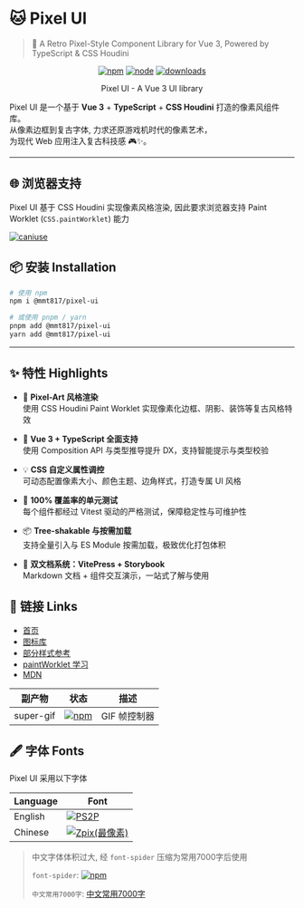 # 🐱 Pixel UI

> 🧱 A Retro Pixel-Style Component Library for Vue 3, Powered by TypeScript & CSS Houdini

<div align="center">

[![npm](https://img.shields.io/npm/v/@mmt817/pixel-ui)](https://www.npmjs.com/package/@mmt817/pixel-ui)
[![node](https://img.shields.io/badge/node-%20%3E%3D%2018-47c219)](https://github.com/maomentai817/pixel-ui)
[![downloads](https://img.shields.io/npm/dw/@mmt817/pixel-ui)](https://www.npmcharts.com/compare/@mmt817/pixel-ui)

</div>

<p align="center">Pixel UI - A Vue 3 UI library</p>

Pixel UI 是一个基于 **Vue 3** + **TypeScript** + **CSS Houdini** 打造的像素风组件库。  
从像素边框到复古字体, 力求还原游戏机时代的像素艺术，  
为现代 Web 应用注入复古科技感 🎮✨。

---
## 🌐 浏览器支持

Pixel UI 基于 CSS Houdini 实现像素风格渲染, 因此要求浏览器支持 Paint Worklet (`CSS.paintWorklet`) 能力

[![caniuse](https://img.shields.io/badge/caniuse-orange)](https://caniuse.com/?search=paint)

## 📦 安装 Installation

```bash
# 使用 npm
npm i @mmt817/pixel-ui

# 或使用 pnpm / yarn
pnpm add @mmt817/pixel-ui
yarn add @mmt817/pixel-ui
```
---

## ✨ 特性 Highlights

- 🎨 **Pixel-Art 风格渲染**  
  使用 CSS Houdini Paint Worklet 实现像素化边框、阴影、装饰等复古风格特效

- 🧩 **Vue 3 + TypeScript 全面支持**  
  使用 Composition API 与类型推导提升 DX，支持智能提示与类型校验

- 💡 **CSS 自定义属性调控**  
  可动态配置像素大小、颜色主题、边角样式，打造专属 UI 风格

- 🧪 **100% 覆盖率的单元测试**  
  每个组件都经过 Vitest 驱动的严格测试，保障稳定性与可维护性

- 📦 **Tree-shakable 与按需加载**  
  支持全量引入与 ES Module 按需加载，极致优化打包体积

- 📖 **双文档系统：VitePress + Storybook**  
  Markdown 文档 + 组件交互演示，一站式了解与使用

## 🔗 链接 Links

- [首页](https://maomentai817.github.io/pixel-ui/)
- [图标库](https://pixeliconlibrary.com/)
- [部分样式参考](https://nostalgic-css.github.io/NES.css/#)
- [paintWorklet 学习](https://jerosoler.github.io/css-houdini-pixel-box/)
- [MDN](https://developer.mozilla.org/zh-CN/docs/Web/API/CSS/paintWorklet_static)

| 副产物 | 状态 | 描述 |
| --- | --- | --- |
| super-gif | [![npm](https://img.shields.io/npm/v/@mmt817/super-gif)](https://github.com/maomentai817/super-gif) | GIF 帧控制器 |


## 🖋️ 字体 Fonts

Pixel UI 采用以下字体

| Language  | Font                                                               |
| --------- | ------------------------------------------------------------------ |
| English   | [![PS2P](https://img.shields.io/badge/PS2P-n)](https://fonts.google.com/specimen/Press+Start+2P) |
| Chinese   | [![Zpix(最像素)](https://img.shields.io/badge/Zpix(最像素)-n)](https://github.com/SolidZORO/zpix-pixel-font)      |

> 中文字体体积过大, 经 `font-spider` 压缩为常用7000字后使用
> 
> `font-spider`: [![npm](https://img.shields.io/npm/v/font-spider)](https://github.com/aui/font-spider)
>
> `中文常用7000字`: [中文常用7000字](https://github.com/DavidSheh/CommonChineseCharacter)